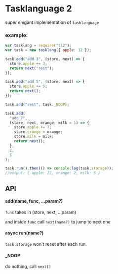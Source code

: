 # Tasklanguage 2

super elegant implementation of `tasklanguage`

### example:

```js
var tasklang = require("tl2");
var task = new tasklang({ apple: 12 });

task.add("add 3", (store, next) => {
  store.apple += 3;
  return next("rest");
});

task.add("add 5", (store, next) => {
  store.apple += 5;
  return next();
});

task.add("rest", task._NOOP);

task.add(
  "add 7",
  (store, next, orange, milk = 1) => {
    store.apple += 7;
    store.orange = orange;
    store.milk = milk;
    return next();
  },
  2,
  5
);

task.run().then(() => console.log(task.storage));
//output: { apple: 22, orange: 2, milk: 5 }
```

## API

#### add(name, func, ...param?)

`func` takes in (store, next, ...param)

and inside `func` call `next(name?)` to jump to next one

#### async run(name?)

`task.storage` won't reset after each run.

#### \_NOOP

do nothing, call `next()`
